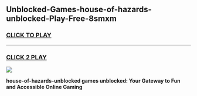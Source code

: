 
## Unblocked-Games-house-of-hazards-unblocked-Play-Free-8smxm
<h3>
<a href="https://premium76.site?title=house-of-hazards-unblocked&ref=24M">CLICK TO PLAY</a></h3>
<hr>

<h3>
<a href="https://premium76.site?title=house-of-hazards-unblocked&ref=24M">CLICK 2 PLAY</a>
  
</h3>

<a href="https://premium76.site?title=house-of-hazards-unblocked&ref=24M"><img src="https://clearcache.store/games.png"></a>


**house-of-hazards-unblocked games unblocked: Your Gateway to Fun and Accessible Online Gaming**
